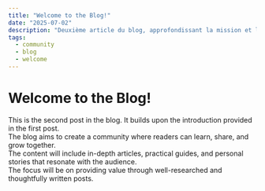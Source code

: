 ```yaml
---
title: "Welcome to the Blog!"
date: "2025-07-02"
description: "Deuxième article du blog, approfondissant la mission et l’ambiance de la communauté."
tags:
  - community
  - blog
  - welcome
---
```


# Welcome to the Blog!

This is the second post in the blog. It builds upon the introduction provided in the first post.  
The blog aims to create a community where readers can learn, share, and grow together.  
The content will include in-depth articles, practical guides, and personal stories that resonate with the audience.  
The focus will be on providing value through well-researched and thoughtfully written posts.
